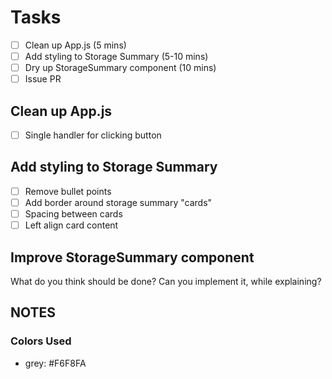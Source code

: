 # Tasks

 - [ ] Clean up App.js (5 mins)
 - [ ] Add styling to Storage Summary (5-10 mins)
 - [ ] Dry up StorageSummary component (10 mins)
 - [ ] Issue PR

## Clean up App.js

 - [ ] Single handler for clicking button

## Add styling to Storage Summary

 - [ ] Remove bullet points
 - [ ] Add border around storage summary "cards"
 - [ ] Spacing between cards
 - [ ] Left align card content

## Improve StorageSummary component

What do you think should be done? Can you implement it, while explaining?

## NOTES

### Colors Used

 - grey: #F6F8FA